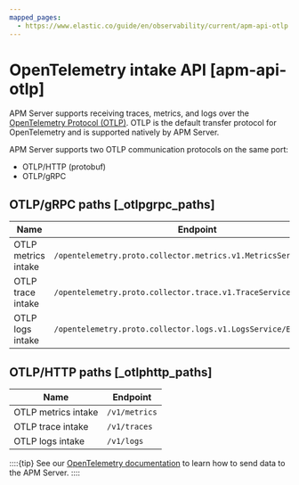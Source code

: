 ```yaml
---
mapped_pages:
  - https://www.elastic.co/guide/en/observability/current/apm-api-otlp.html
---
```


# OpenTelemetry intake API [apm-api-otlp]

APM Server supports receiving traces, metrics, and logs over the [OpenTelemetry Protocol (OTLP)](https://opentelemetry.io/docs/specs/otlp/). OTLP is the default transfer protocol for OpenTelemetry and is supported natively by APM Server.

APM Server supports two OTLP communication protocols on the same port:

* OTLP/HTTP (protobuf)
* OTLP/gRPC

## OTLP/gRPC paths [_otlpgrpc_paths]

| Name | Endpoint |
| --- | --- |
| OTLP metrics intake | `/opentelemetry.proto.collector.metrics.v1.MetricsService/Export` |
| OTLP trace intake | `/opentelemetry.proto.collector.trace.v1.TraceService/Export` |
| OTLP logs intake | `/opentelemetry.proto.collector.logs.v1.LogsService/Export` |

## OTLP/HTTP paths [_otlphttp_paths]

| Name | Endpoint |
| --- | --- |
| OTLP metrics intake | `/v1/metrics` |
| OTLP trace intake | `/v1/traces` |
| OTLP logs intake | `/v1/logs` |

::::{tip}
See our [OpenTelemetry documentation](https://elastic.github.io/opentelemetry/) to learn how to send data to the APM Server.
::::

